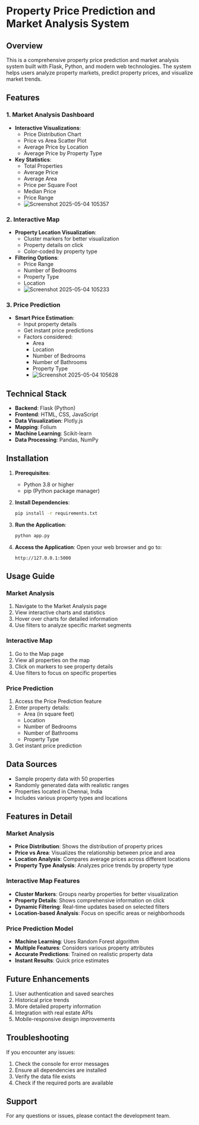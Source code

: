 # Property Price Prediction and Market Analysis System

## Overview
This is a comprehensive property price prediction and market analysis system built with Flask, Python, and modern web technologies. The system helps users analyze property markets, predict property prices, and visualize market trends.

## Features

### 1. Market Analysis Dashboard
- **Interactive Visualizations**: 
  - Price Distribution Chart
  - Price vs Area Scatter Plot
  - Average Price by Location
  - Average Price by Property Type
- **Key Statistics**:
  - Total Properties
  - Average Price
  - Average Area
  - Price per Square Foot
  - Median Price
  - Price Range
  - ![Screenshot 2025-05-04 105357](https://github.com/user-attachments/assets/6ed5e06f-76a7-4123-913c-e68fe6108373)


### 2. Interactive Map
- **Property Location Visualization**:
  - Cluster markers for better visualization
  - Property details on click
  - Color-coded by property type
- **Filtering Options**:
  - Price Range
  - Number of Bedrooms
  - Property Type
  - Location
  - ![Screenshot 2025-05-04 105233](https://github.com/user-attachments/assets/e67fbbbd-2bfb-4c43-8dae-70e14b09efc9)


### 3. Price Prediction
- **Smart Price Estimation**:
  - Input property details
  - Get instant price predictions
  - Factors considered:
    - Area
    - Location
    - Number of Bedrooms
    - Number of Bathrooms
    - Property Type
    - ![Screenshot 2025-05-04 105628](https://github.com/user-attachments/assets/8b58657a-c6ea-4682-93ff-c73ed045cef3)


## Technical Stack
- **Backend**: Flask (Python)
- **Frontend**: HTML, CSS, JavaScript
- **Data Visualization**: Plotly.js
- **Mapping**: Folium
- **Machine Learning**: Scikit-learn
- **Data Processing**: Pandas, NumPy

## Installation

1. **Prerequisites**:
   - Python 3.8 or higher
   - pip (Python package manager)

2. **Install Dependencies**:
   ```bash
   pip install -r requirements.txt
   ```

3. **Run the Application**:
   ```bash
   python app.py
   ```

4. **Access the Application**:
   Open your web browser and go to:
   ```
   http://127.0.0.1:5000
   ```

## Usage Guide

### Market Analysis
1. Navigate to the Market Analysis page
2. View interactive charts and statistics
3. Hover over charts for detailed information
4. Use filters to analyze specific market segments

### Interactive Map
1. Go to the Map page
2. View all properties on the map
3. Click on markers to see property details
4. Use filters to focus on specific properties

### Price Prediction
1. Access the Price Prediction feature
2. Enter property details:
   - Area (in square feet)
   - Location
   - Number of Bedrooms
   - Number of Bathrooms
   - Property Type
3. Get instant price prediction

## Data Sources
- Sample property data with 50 properties
- Randomly generated data with realistic ranges
- Properties located in Chennai, India
- Includes various property types and locations

## Features in Detail

### Market Analysis
- **Price Distribution**: Shows the distribution of property prices
- **Price vs Area**: Visualizes the relationship between price and area
- **Location Analysis**: Compares average prices across different locations
- **Property Type Analysis**: Analyzes price trends by property type

### Interactive Map Features
- **Cluster Markers**: Groups nearby properties for better visualization
- **Property Details**: Shows comprehensive information on click
- **Dynamic Filtering**: Real-time updates based on selected filters
- **Location-based Analysis**: Focus on specific areas or neighborhoods

### Price Prediction Model
- **Machine Learning**: Uses Random Forest algorithm
- **Multiple Features**: Considers various property attributes
- **Accurate Predictions**: Trained on realistic property data
- **Instant Results**: Quick price estimates

## Future Enhancements
1. User authentication and saved searches
2. Historical price trends
3. More detailed property information
4. Integration with real estate APIs
5. Mobile-responsive design improvements

## Troubleshooting
If you encounter any issues:
1. Check the console for error messages
2. Ensure all dependencies are installed
3. Verify the data file exists
4. Check if the required ports are available

## Support
For any questions or issues, please contact the development team. 
